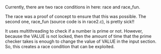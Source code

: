 Currently, there are two race conditions in here: race and race_fun.

The race was a proof of concept to ensure that this was possible.
The second one, race_fun (source code is in race2.c), is pretty sick!!

It uses multithreading to check if a number is prime or not. However, because the VALUE is not locked, then the amount of time that the prime checker takes is enough to change the value of VALUE in the input section. So, this creates a race condition that can be exploited.
